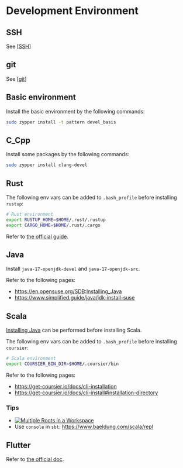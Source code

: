 # Development Environment

## SSH

See [[SSH]]

## git

See [[git]]

## Basic environment

Install the basic environment by the following commands:

```bash
sudo zypper install -t pattern devel_basis
```

## C_Cpp

Install some packages by the following commands:

```bash
sudo zypper install clang-devel
```

## Rust

The following env vars can be added to `.bash_profile` before installing `rustup`:

```bash
# Rust environment
export RUSTUP_HOME=$HOME/.rust/.rustup
export CARGO_HOME=$HOME/.rust/.cargo
```

Refer to [the official guide]( https://doc.rust-lang.org/book/ch01-01-installation.html ).

## Java

Install `java-17-openjdk-devel` and `java-17-openjdk-src`.

Refer to the following pages:

- https://en.opensuse.org/SDB:Installing_Java
- https://www.simplified.guide/java/jdk-install-suse

## Scala

[Installing Java](#java) can be performed before installing Scala.

The following env vars can be added to `.bash_profile` before installing `coursier`:

```bash
# Scala environment
export COURSIER_BIN_DIR=$HOME/.coursier/bin
```

Refer to the following pages:

- https://get-coursier.io/docs/cli-installation
- https://get-coursier.io/docs/cli-install#installation-directory

### Tips

- [![Multiple Roots in a Workspace](https://img.youtube.com/vi/alNInbRuQ_Y/0.jpg)](https://www.youtube.com/watch?v=alNInbRuQ_Y)
- Use `console` in `sbt`: https://www.baeldung.com/scala/repl

## Flutter

Refer to [the official doc]( https://docs.flutter.dev/get-started/install/linux ).

[//begin]: # "Autogenerated link references for markdown compatibility"
[SSH]: ../../../../development/remote/SSH.md "SSH configs"
[git]: ../../../../development/VCS/git.md "Git Operations"
[//end]: # "Autogenerated link references"
